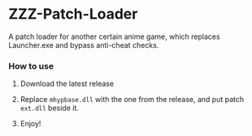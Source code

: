 # ZZZ-Patch-Loader

A patch loader for another certain anime game, which replaces Launcher.exe and bypass anti-cheat checks.

### How to use

1. Download the latest release

2. Replace `mhypbase.dll` with the one from the release, and put patch `ext.dll` beside it.

3. Enjoy!

